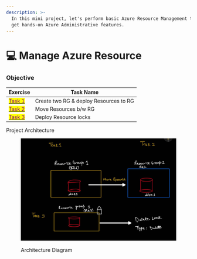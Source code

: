 ```yaml
---
description: >-
  In this mini project, let's perform basic Azure Resource Management tasks to
  get hands-on Azure Administrative features.
---
```


# 💻 Manage Azure Resource

### Objective&#x20;

| Exercise                                                | Task Name                              |
| ------------------------------------------------------- | -------------------------------------- |
| [<mark style="color:purple;">Task 1</mark> ](task-1.md) | Create two RG & deploy Resources to RG |
| [<mark style="color:purple;">Task 2</mark>](task-2.md)  | Move Resources b/w RG                  |
| [<mark style="color:purple;">Task 3</mark> ](task-3.md) | Deploy Resource locks                  |

Project Architecture&#x20;

<figure><img src="../.gitbook/assets/image (1) (1) (1).png" alt=""><figcaption><p>Architecture Diagram </p></figcaption></figure>
